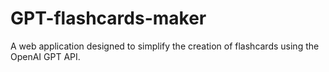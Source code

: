 # GPT-flashcards-maker
A web application designed to simplify the creation of flashcards using the OpenAI GPT API. 
